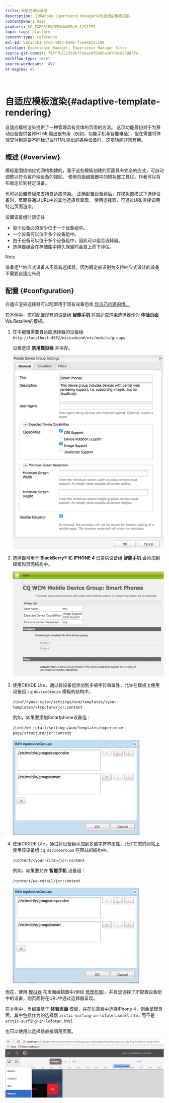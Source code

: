 ```yaml
---
title: 自适应模板渲染
description: 了解Adobe Experience Manager中的自适应模板渲染。
contentOwner: User
products: SG_EXPERIENCEMANAGER/6.5/SITES
topic-tags: platform
content-type: reference
exl-id: 58cac3b1-b7cd-44b2-b89b-f5ee8811c198
solution: Experience Manager, Experience Manager Sites
source-git-commit: 76fffb11c56dbf7ebee9f6805ae0799cd32985fe
workflow-type: tm+mt
source-wordcount: '492'
ht-degree: 0%

---
```


# 自适应模板渲染{#adaptive-template-rendering}

自适应模板渲染提供了一种管理具有变体的页面的方法。 这项功能最初对于为移动设备提供各种HTML输出很有用（例如，功能手机与智能电话），但在需要将体验交付到需要不同标记或HTML输出的各种设备时，这项功能非常有用。

## 概述 {#overview}

模板是围绕响应式网格构建的，基于这些模板创建的页面具有完全响应式，可自动调整以符合客户端设备的视区。 使用页面编辑器中的模拟器工具栏，作者可以将布局定位到特定设备。

也可以设置模板来支持自适应渲染。 正确配置设备组后，在模拟器模式下选择设备时，页面将通过URL中的其他选择器呈现。 使用选择器，可通过URL直接调用特定页面渲染。

设置设备组时请记住：

* 每个设备必须至少位于一个设备组中。
* 一个设备可以位于多个设备组中。
* 由于设备可以位于多个设备组中，因此可以组合选择器。
* 选择器组合在存储库中持久保留时会自上而下评估。

>[!NOTE]
>
>设备组**响应式设备从不具有选择器，因为假定被识别为支持响应式设计的设备不需要自适应布局

## 配置 {#configuration}

自适应渲染选择器可以配置用于现有设备组或 [您自己创建的组。](/help/sites-developing/mobile.md#device-groups)

在本例中，您将配置现有的设备组 **智能手机** 将自适应渲染选择器作为 **体验页面** We.Retail中的模板。

1. 在中编辑需要自适应选择器的设备组 `http://localhost:4502/miscadmin#/etc/mobile/groups`

   设置选项 **禁用模拟器** 并保存。

   ![chlimage_1-157](assets/chlimage_1-157.png)

1. 选择器可用于 **BlackBerry®** 和 **IPHONE 4** 已提供设备组 **智能手机** 会添加到模板和页面结构中。

   ![chlimage_1-158](assets/chlimage_1-158.png)

1. 使用CRXDE Lite，通过将设备组添加到多值字符串属性，允许在模板上使用设备组 `cq:deviceGroups` 模板的结构中。

   `/conf/<your-site>/settings/wcm/templates/<your-template>/structure/jcr:content`

   例如，如果要添加Smartphone设备组：

   `/conf/we-retail/settings/wcm/templates/experience-page/structure/jcr:content`

   ![chlimage_1-159](assets/chlimage_1-159.png)

1. 使用CRXDE Lite，通过将设备组添加到多值字符串属性，允许在您的网站上使用该设备组 `cq:deviceGroups` 在网站的结构中。

   `/content/<your-site>/jcr:content`

   例如，如果要允许 **智能手机** 设备组：

   `/content/we-retail/jcr:content`

   ![chlimage_1-160](assets/chlimage_1-160.png)

现在，使用 [模拟器](/help/sites-authoring/responsive-layout.md#layout-definitions-device-emulation-and-breakpoints) 在页面编辑器中(例如 [修改布局](/help/sites-authoring/responsive-layout.md))，并且您选择了所配置设备组中的设备，则页面将在URL中通过选择器呈现。

在本例中，当编辑基于 **体验页面** 模板，并在仿真器中选择iPhone 4，则会呈现页面，其中包括作为的选择器 `arctic-surfing-in-lofoten.smart.html` 而不是 `arctic-surfing-in-lofoten.html`

也可以使用此选择器直接调用页面。

![chlimage_1-161](assets/chlimage_1-161.png)
